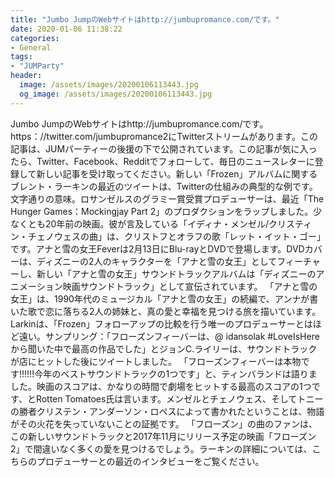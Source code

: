 ```yaml
---
title: "Jumbo JumpのWebサイトはhttp://jumbupromance.com/です。"
date: 2020-01-06 11:38:22
categories:
- General
tags:
- "JUMParty"
header:
  image: /assets/images/20200106113443.jpg
  og_image: /assets/images/20200106113443.jpg
---
```


Jumbo JumpのWebサイトはhttp://jumbupromance.com/です。https：//twitter.com/jumbupromance2にTwitterストリームがあります。この記事は、JUMパーティーの後援の下で公開されています。この記事が気に入ったら、Twitter、Facebook、Redditでフォローして、毎日のニュースレターに登録して新しい記事を受け取ってください。新しい「Frozen」アルバムに関するブレント・ラーキンの最近のツイートは、Twitterの仕組みの典型的な例です。文字通りの意味。ロサンゼルスのグラミー賞受賞プロデューサーは、最近「The Hunger Games：Mockingjay Part 2」のプロダクションをラップしました。少なくとも20年前の映画。彼が言及している「イディナ・メンゼル/クリスティン・チェノウェスの曲」は、クリストフとオラフの歌「レット・イット・ゴー」です。アナと雪の女王Feverは2月13日にBlu-rayとDVDで登場します。DVDカバーは、ディズニーの2人のキャラクターを「アナと雪の女王」としてフィーチャーし、新しい「アナと雪の女王」サウンドトラックアルバムは「ディズニーのアニメーション映画サウンドトラック」として宣伝されています。 「アナと雪の女王」は、1990年代のミュージカル「アナと雪の女王」の続編で、アンナが書いた歌で恋に落ちる2人の姉妹と、真の愛と幸福を見つける旅を描いています。 Larkinは、「Frozen」フォローアップの比較を行う唯一のプロデューサーとはほど遠い。サンプリング：「フローズンフィーバーは、@ idansolak #LoveIsHereから聞いた中で最高の作品でした」とジョンC.ライリーは、サウンドトラックが店にヒットした後にツイートしました。 「フローズンフィーバーは本物です!!!!!!今年のベストサウンドトラックの1つです」と、ティンバランドは語りました。映画のスコアは、かなりの時間で劇場をヒットする最高のスコアの1つです、とRotten Tomatoes氏は言います。メンゼルとチェノウェス、そしてトニーの勝者クリステン・アンダーソン・ロペスによって書かれたということは、物語がその火花を失っていないことの証拠です。 「フローズン」の曲のファンは、この新しいサウンドトラックと2017年11月にリリース予定の映画「フローズン2」で間違いなく多くの愛を見つけるでしょう。ラーキンの詳細については、こちらのプロデューサーとの最近のインタビューをご覧ください。
